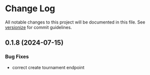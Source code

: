 # Change Log

All notable changes to this project will be documented in this file. See [versionize](https://github.com/versionize/versionize) for commit guidelines.

<a name="0.1.8"></a>
## 0.1.8 (2024-07-15)

### Bug Fixes

* correct create tournament endpoint

